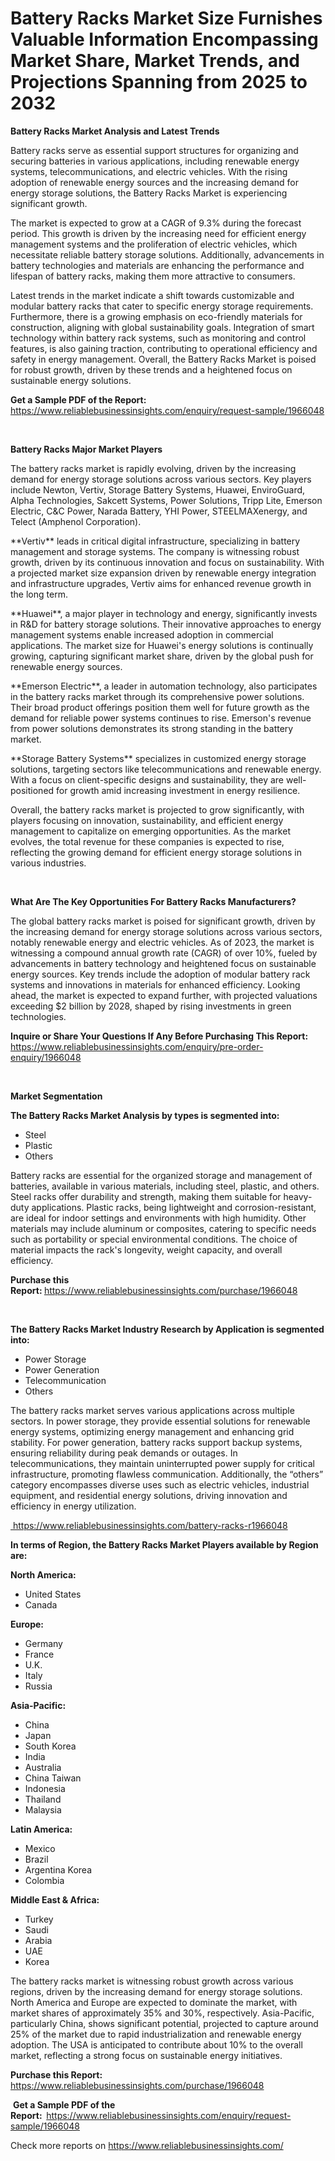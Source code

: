 <p><h1>Battery Racks Market Size Furnishes Valuable Information Encompassing Market Share, Market Trends, and Projections Spanning from 2025 to 2032</h1></p><p><strong>Battery Racks Market Analysis and Latest Trends</strong></p>
<p><p>Battery racks serve as essential support structures for organizing and securing batteries in various applications, including renewable energy systems, telecommunications, and electric vehicles. With the rising adoption of renewable energy sources and the increasing demand for energy storage solutions, the Battery Racks Market is experiencing significant growth.</p><p>The market is expected to grow at a CAGR of 9.3% during the forecast period. This growth is driven by the increasing need for efficient energy management systems and the proliferation of electric vehicles, which necessitate reliable battery storage solutions. Additionally, advancements in battery technologies and materials are enhancing the performance and lifespan of battery racks, making them more attractive to consumers.</p><p>Latest trends in the market indicate a shift towards customizable and modular battery racks that cater to specific energy storage requirements. Furthermore, there is a growing emphasis on eco-friendly materials for construction, aligning with global sustainability goals. Integration of smart technology within battery rack systems, such as monitoring and control features, is also gaining traction, contributing to operational efficiency and safety in energy management. Overall, the Battery Racks Market is poised for robust growth, driven by these trends and a heightened focus on sustainable energy solutions.</p></p>
<p><strong>Get a Sample PDF of the Report:&nbsp;</strong> <a href="https://www.reliablebusinessinsights.com/enquiry/request-sample/1966048?utm_campaign=3116&utm_medium=2&utm_source=Github&utm_content=ia&utm_term=06042025&utm_id=battery-racks">https://www.reliablebusinessinsights.com/enquiry/request-sample/1966048</a></p>
<p>&nbsp;</p>
<p><strong>Battery Racks Major Market Players</strong></p>
<p><p>The battery racks market is rapidly evolving, driven by the increasing demand for energy storage solutions across various sectors. Key players include Newton, Vertiv, Storage Battery Systems, Huawei, EnviroGuard, Alpha Technologies, Sakcett Systems, Power Solutions, Tripp Lite, Emerson Electric, C&C Power, Narada Battery, YHI Power, STEELMAXenergy, and Telect (Amphenol Corporation). </p><p>**Vertiv** leads in critical digital infrastructure, specializing in battery management and storage systems. The company is witnessing robust growth, driven by its continuous innovation and focus on sustainability. With a projected market size expansion driven by renewable energy integration and infrastructure upgrades, Vertiv aims for enhanced revenue growth in the long term.</p><p>**Huawei**, a major player in technology and energy, significantly invests in R&D for battery storage solutions. Their innovative approaches to energy management systems enable increased adoption in commercial applications. The market size for Huawei's energy solutions is continually growing, capturing significant market share, driven by the global push for renewable energy sources.</p><p>**Emerson Electric**, a leader in automation technology, also participates in the battery racks market through its comprehensive power solutions. Their broad product offerings position them well for future growth as the demand for reliable power systems continues to rise. Emerson's revenue from power solutions demonstrates its strong standing in the battery market.</p><p>**Storage Battery Systems** specializes in customized energy storage solutions, targeting sectors like telecommunications and renewable energy. With a focus on client-specific designs and sustainability, they are well-positioned for growth amid increasing investment in energy resilience.</p><p>Overall, the battery racks market is projected to grow significantly, with players focusing on innovation, sustainability, and efficient energy management to capitalize on emerging opportunities. As the market evolves, the total revenue for these companies is expected to rise, reflecting the growing demand for efficient energy storage solutions in various industries.</p></p>
<p>&nbsp;</p>
<p><strong>What Are The Key Opportunities For Battery Racks Manufacturers?</strong></p>
<p><p>The global battery racks market is poised for significant growth, driven by the increasing demand for energy storage solutions across various sectors, notably renewable energy and electric vehicles. As of 2023, the market is witnessing a compound annual growth rate (CAGR) of over 10%, fueled by advancements in battery technology and heightened focus on sustainable energy sources. Key trends include the adoption of modular battery rack systems and innovations in materials for enhanced efficiency. Looking ahead, the market is expected to expand further, with projected valuations exceeding $2 billion by 2028, shaped by rising investments in green technologies.</p></p>
<p><strong>Inquire or Share Your Questions If Any Before Purchasing This Report:</strong> <a href="https://www.reliablebusinessinsights.com/enquiry/pre-order-enquiry/1966048?utm_campaign=3116&utm_medium=2&utm_source=Github&utm_content=ia&utm_term=06042025&utm_id=battery-racks">https://www.reliablebusinessinsights.com/enquiry/pre-order-enquiry/1966048</a></p>
<p>&nbsp;</p>
<p><strong>Market Segmentation</strong></p>
<p><strong>The Battery Racks Market Analysis by types is segmented into:</strong></p>
<p><ul><li>Steel</li><li>Plastic</li><li>Others</li></ul></p>
<p><p>Battery racks are essential for the organized storage and management of batteries, available in various materials, including steel, plastic, and others. Steel racks offer durability and strength, making them suitable for heavy-duty applications. Plastic racks, being lightweight and corrosion-resistant, are ideal for indoor settings and environments with high humidity. Other materials may include aluminum or composites, catering to specific needs such as portability or special environmental conditions. The choice of material impacts the rack's longevity, weight capacity, and overall efficiency.</p></p>
<p><strong>Purchase this Report:&nbsp;</strong><a href="https://www.reliablebusinessinsights.com/purchase/1966048?utm_campaign=3116&utm_medium=2&utm_source=Github&utm_content=ia&utm_term=06042025&utm_id=battery-racks">https://www.reliablebusinessinsights.com/purchase/1966048</a></p>
<p>&nbsp;</p>
<p><strong>The Battery Racks Market Industry Research by Application is segmented into:</strong></p>
<p><ul><li>Power Storage</li><li>Power Generation</li><li>Telecommunication</li><li>Others</li></ul></p>
<p><p>The battery racks market serves various applications across multiple sectors. In power storage, they provide essential solutions for renewable energy systems, optimizing energy management and enhancing grid stability. For power generation, battery racks support backup systems, ensuring reliability during peak demands or outages. In telecommunications, they maintain uninterrupted power supply for critical infrastructure, promoting flawless communication. Additionally, the “others” category encompasses diverse uses such as electric vehicles, industrial equipment, and residential energy solutions, driving innovation and efficiency in energy utilization.</p></p>
<p><a href="https://www.reliablebusinessinsights.com/battery-racks-r1966048?utm_campaign=3116&utm_medium=2&utm_source=Github&utm_content=ia&utm_term=06042025&utm_id=battery-racks">&nbsp;https://www.reliablebusinessinsights.com/battery-racks-r1966048</a></p>
<p><strong>In terms of Region, the Battery Racks Market Players available by Region are:</strong></p>
<p>
    <p> <strong> North America: </strong>
        <ul>
            <li>United States</li>
            <li>Canada</li>
        </ul>
        </p> 
    <p> <strong> Europe: </strong>
        <ul>
            <li>Germany</li>
            <li>France</li>
            <li>U.K.</li>
            <li>Italy</li>
            <li>Russia</li>
        </ul>
        </p> 
    <p> <strong> Asia-Pacific: </strong>
        <ul>
            <li>China</li>
            <li>Japan</li>
            <li>South Korea</li>
            <li>India</li>
            <li>Australia</li>
            <li>China Taiwan</li>
            <li>Indonesia</li>
            <li>Thailand</li>
            <li>Malaysia</li>
        </ul>
        </p> 
    <p> <strong> Latin America: </strong>
        <ul>
            <li>Mexico</li>
            <li>Brazil</li>
            <li>Argentina Korea</li>
            <li>Colombia</li>
        </ul>
        </p> 
    <p> <strong> Middle East & Africa: </strong>
        <ul>
            <li>Turkey</li>
            <li>Saudi</li>
            <li>Arabia</li>
            <li>UAE</li>
            <li>Korea</li>
        </ul>
    </p>
    </p>
<p><p>The battery racks market is witnessing robust growth across various regions, driven by the increasing demand for energy storage solutions. North America and Europe are expected to dominate the market, with market shares of approximately 35% and 30%, respectively. Asia-Pacific, particularly China, shows significant potential, projected to capture around 25% of the market due to rapid industrialization and renewable energy adoption. The USA is anticipated to contribute about 10% to the overall market, reflecting a strong focus on sustainable energy initiatives.</p></p>
<p><strong>Purchase this Report: </strong><a href="https://www.reliablebusinessinsights.com/purchase/1966048?utm_campaign=3116&utm_medium=2&utm_source=Github&utm_content=ia&utm_term=06042025&utm_id=battery-racks">https://www.reliablebusinessinsights.com/purchase/1966048</a></p>
<p>&nbsp;<strong>Get a Sample PDF of the Report:&nbsp;&nbsp;</strong><a href="https://www.reliablebusinessinsights.com/enquiry/request-sample/1966048?utm_campaign=3116&utm_medium=2&utm_source=Github&utm_content=ia&utm_term=06042025&utm_id=battery-racks">https://www.reliablebusinessinsights.com/enquiry/request-sample/1966048</a></p>
<p><strong></strong></p>
<p>Check more reports on <a href="https://www.reliablebusinessinsights.com/?utm_campaign=3116&utm_medium=2&utm_source=Github&utm_content=ia&utm_term=06042025&utm_id=battery-racks">https://www.reliablebusinessinsights.com/</a></p>